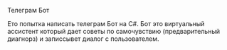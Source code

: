 Телеграм Бот

Ето попытка написать телеграм Бот на C#. Бот это виртуальный ассистент который дает советы по самочувствию (предварительный диагнорз) и записсывет диалог с пользователем.
